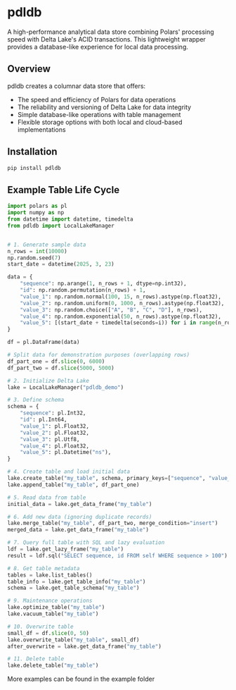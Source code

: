 # pdldb

A high-performance analytical data store combining Polars' processing speed with Delta Lake's ACID transactions. This lightweight wrapper provides a database-like experience for local data processing.

## Overview

pdldb creates a columnar data store that offers:

- The speed and efficiency of Polars for data operations
- The reliability and versioning of Delta Lake for data integrity
- Simple database-like operations with table management
- Flexible storage options with both local and cloud-based implementations

## Installation

```python
pip install pdldb
```

## Example Table Life Cycle

```python
import polars as pl
import numpy as np
from datetime import datetime, timedelta
from pdldb import LocalLakeManager


# 1. Generate sample data
n_rows = int(10000)
np.random.seed(7)
start_date = datetime(2025, 3, 23)

data = {
    "sequence": np.arange(1, n_rows + 1, dtype=np.int32),
    "id": np.random.permutation(n_rows) + 1,
    "value_1": np.random.normal(100, 15, n_rows).astype(np.float32),
    "value_2": np.random.uniform(0, 1000, n_rows).astype(np.float32),
    "value_3": np.random.choice(["A", "B", "C", "D"], n_rows),
    "value_4": np.random.exponential(50, n_rows).astype(np.float32),
    "value_5": [(start_date + timedelta(seconds=i)) for i in range(n_rows)],
}

df = pl.DataFrame(data)

# Split data for demonstration purposes (overlapping rows)
df_part_one = df.slice(0, 6000)
df_part_two = df.slice(5000, 5000)

# 2. Initialize Delta Lake
lake = LocalLakeManager("pdldb_demo")

# 3. Define schema
schema = {
    "sequence": pl.Int32,
    "id": pl.Int64,
    "value_1": pl.Float32,
    "value_2": pl.Float32,
    "value_3": pl.Utf8,
    "value_4": pl.Float32,
    "value_5": pl.Datetime("ns"),
}

# 4. Create table and load initial data
lake.create_table("my_table", schema, primary_keys=["sequence", "value_5"])
lake.append_table("my_table", df_part_one)

# 5. Read data from table
initial_data = lake.get_data_frame("my_table")

# 6. Add new data (ignoring duplicate records)
lake.merge_table("my_table", df_part_two, merge_condition="insert")
merged_data = lake.get_data_frame("my_table")

# 7. Query full table with SQL and lazy evaluation
ldf = lake.get_lazy_frame("my_table")
result = ldf.sql("SELECT sequence, id FROM self WHERE sequence > 100").collect()

# 8. Get table metadata
tables = lake.list_tables()
table_info = lake.get_table_info("my_table")
schema = lake.get_table_schema("my_table")

# 9. Maintenance operations
lake.optimize_table("my_table")
lake.vacuum_table("my_table")

# 10. Overwrite table
small_df = df.slice(0, 50)
lake.overwrite_table("my_table", small_df)
after_overwrite = lake.get_data_frame("my_table")

# 11. Delete table
lake.delete_table("my_table")
```

More examples can be found in the example folder